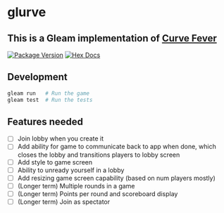 # glurve

## This is a Gleam implementation of [Curve Fever](https://en.wikipedia.org/wiki/Achtung,_die_Kurve!)

[![Package Version](https://img.shields.io/hexpm/v/glurve)](https://hex.pm/packages/glurve)
[![Hex Docs](https://img.shields.io/badge/hex-docs-ffaff3)](https://hexdocs.pm/glurve/)

## Development

```sh
gleam run   # Run the game
gleam test  # Run the tests
```

## Features needed
- [ ] Join lobby when you create it
- [ ] Add ability for game to communicate back to app when done, which closes the lobby and transitions players to lobby screen
- [ ] Add style to game screen
- [ ] Ability to unready yourself in a lobby
- [ ] Add resizing game screen capability (based on num players mostly)
- [ ] (Longer term) Multiple rounds in a game
- [ ] (Longer term) Points per round and scoreboard display
- [ ] (Longer term) Join as spectator